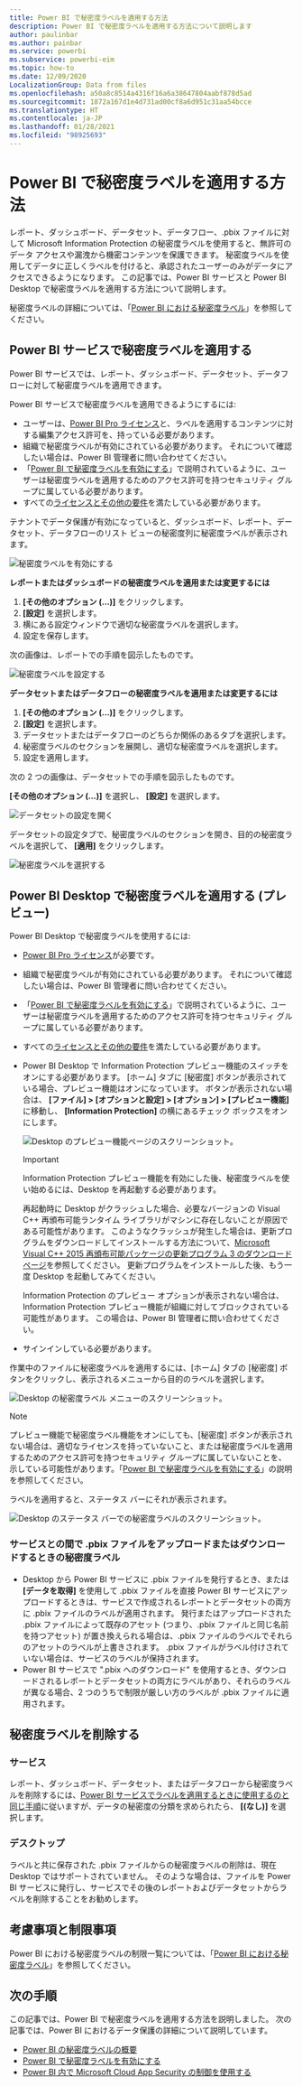 ```yaml
---
title: Power BI で秘密度ラベルを適用する方法
description: Power BI で秘密度ラベルを適用する方法について説明します
author: paulinbar
ms.author: painbar
ms.service: powerbi
ms.subservice: powerbi-eim
ms.topic: how-to
ms.date: 12/09/2020
LocalizationGroup: Data from files
ms.openlocfilehash: a50a8c8514a4316f16a6a38647804aabf878d5ad
ms.sourcegitcommit: 1872a167d1e4d731ad00cf8a6d951c31aa54bcce
ms.translationtype: HT
ms.contentlocale: ja-JP
ms.lasthandoff: 01/28/2021
ms.locfileid: "98925693"
---
```

# <a name="how-to-apply-sensitivity-labels-in-power-bi"></a>Power BI で秘密度ラベルを適用する方法

レポート、ダッシュボード、データセット、データフロー、.pbix ファイルに対して Microsoft Information Protection の秘密度ラベルを使用すると、無許可のデータ アクセスや漏洩から機密コンテンツを保護できます。 秘密度ラベルを使用してデータに正しくラベルを付けると、承認されたユーザーのみがデータにアクセスできるようになります。 この記事では、Power BI サービスと Power BI Desktop で秘密度ラベルを適用する方法について説明します。

秘密度ラベルの詳細については、「[Power BI における秘密度ラベル](service-security-sensitivity-label-overview.md)」を参照してください。

## <a name="apply-sensitivity-labels-in-the-power-bi-service"></a>Power BI サービスで秘密度ラベルを適用する

Power BI サービスでは、レポート、ダッシュボード、データセット、データフローに対して秘密度ラベルを適用できます。

Power BI サービスで秘密度ラベルを適用できるようにするには:
* ユーザーは、[Power BI Pro ライセンス](./service-admin-purchasing-power-bi-pro.md)と、ラベルを適用するコンテンツに対する編集アクセス許可を、持っている必要があります。
* 組織で秘密度ラベルが有効にされている必要があります。 それについて確認したい場合は、Power BI 管理者に問い合わせてください。
* 「[Power BI で秘密度ラベルを有効にする](./service-security-enable-data-sensitivity-labels.md)」で説明されているように、ユーザーは秘密度ラベルを適用するためのアクセス許可を持つセキュリティ グループに属している必要があります。
* すべての[ライセンスとその他の要件](./service-security-enable-data-sensitivity-labels.md#licensing-and-requirements)を満たしている必要があります。

テナントでデータ保護が有効になっていると、ダッシュボード、レポート、データセット、データフローのリスト ビューの秘密度列に秘密度ラベルが表示されます。

![秘密度ラベルを有効にする](media/service-security-apply-data-sensitivity-labels/apply-data-sensitivity-labels-01.png)

**レポートまたはダッシュボードの秘密度ラベルを適用または変更するには**
1. **[その他のオプション (…)]** をクリックします。
1. **[設定]** を選択します。
1. 横にある設定ウィンドウで適切な秘密度ラベルを選択します。
1. 設定を保存します。

次の画像は、レポートでの手順を図示したものです。

![秘密度ラベルを設定する](media/service-security-apply-data-sensitivity-labels/apply-data-sensitivity-labels-02.png)

**データセットまたはデータフローの秘密度ラベルを適用または変更するには**

1. **[その他のオプション (…)]** をクリックします。
1. **[設定]** を選択します。
1. データセットまたはデータフローのどちらか関係のあるタブを選択します。
1. 秘密度ラベルのセクションを展開し、適切な秘密度ラベルを選択します。
1. 設定を適用します。

次の 2 つの画像は、データセットでの手順を図示したものです。

**[その他のオプション (…)]** を選択し、 **[設定]** を選択します。

![データセットの設定を開く](media/service-security-apply-data-sensitivity-labels/apply-data-sensitivity-labels-05.png)

データセットの設定タブで、秘密度ラベルのセクションを開き、目的の秘密度ラベルを選択して、 **[適用]** をクリックします。

![秘密度ラベルを選択する](media/service-security-apply-data-sensitivity-labels/apply-data-sensitivity-labels-06.png)

## <a name="apply-sensitivity-labels-in-power-bi-desktop-preview"></a>Power BI Desktop で秘密度ラベルを適用する (プレビュー)

Power BI Desktop で秘密度ラベルを使用するには:
* [Power BI Pro ライセンス](./service-admin-purchasing-power-bi-pro.md)が必要です。
* 組織で秘密度ラベルが有効にされている必要があります。 それについて確認したい場合は、Power BI 管理者に問い合わせてください。
* 「[Power BI で秘密度ラベルを有効にする](./service-security-enable-data-sensitivity-labels.md)」で説明されているように、ユーザーは秘密度ラベルを適用するためのアクセス許可を持つセキュリティ グループに属している必要があります。
* すべての[ライセンスとその他の要件](./service-security-enable-data-sensitivity-labels.md#licensing-and-requirements)を満たしている必要があります。
* Power BI Desktop で Information Protection プレビュー機能のスイッチをオンにする必要があります。 [ホーム] タブに [秘密度] ボタンが表示されている場合、プレビュー機能はオンになっています。 ボタンが表示されない場合は、 **[ファイル] > [オプションと設定] > [オプション] > [プレビュー機能]** に移動し、 **[Information Protection]** の横にあるチェック ボックスをオンにします。

    ![Desktop のプレビュー機能ページのスクリーンショット。](media/service-security-apply-data-sensitivity-labels/desktop-preview-features-page.png)

    >[!Important]
    >Information Protection プレビュー機能を有効にした後、秘密度ラベルを使い始めるには、Desktop を再起動する必要があります。
    >
    >再起動時に Desktop がクラッシュした場合、必要なバージョンの Visual C++ 再頒布可能ランタイム ライブラリがマシンに存在しないことが原因である可能性があります。 このようなクラッシュが発生した場合は、更新プログラムをダウンロードしてインストールする方法について、[Microsoft Visual C++ 2015 再頒布可能パッケージの更新プログラム 3 のダウンロード ページ](https://www.microsoft.com/download/details.aspx?id=53587)を参照してください。 更新プログラムをインストールした後、もう一度 Desktop を起動してみてください。

    Information Protection のプレビュー オプションが表示されない場合は、Information Protection プレビュー機能が組織に対してブロックされている可能性があります。 この場合は、Power BI 管理者に問い合わせてください。

* サインインしている必要があります。

作業中のファイルに秘密度ラベルを適用するには、[ホーム] タブの [秘密度] ボタンをクリックし、表示されるメニューから目的のラベルを選択します。

![Desktop の秘密度ラベル メニューのスクリーンショット。](media/service-security-apply-data-sensitivity-labels/sensitivity-label-menu-desktop.png)

>[!NOTE]
> プレビュー機能で秘密度ラベル機能をオンにしても、[秘密度] ボタンが表示されない場合は、適切なライセンスを持っていないこと、または秘密度ラベルを適用するためのアクセス許可を持つセキュリティ グループに属していないことを、示している可能性があります。「[Power BI で秘密度ラベルを有効にする](./service-security-enable-data-sensitivity-labels.md)」の説明を参照してください。

ラベルを適用すると、ステータス バーにそれが表示されます。

![Desktop のステータス バーでの秘密度ラベルのスクリーンショット。](media/service-security-apply-data-sensitivity-labels/sensitivity-label-in-desktop-status-bar.png)

### <a name="sensitivity-labels-when-uploading-or-downloading-pbix-files-tofrom-the-service"></a>サービスとの間で .pbix ファイルをアップロードまたはダウンロードするときの秘密度ラベル
* Desktop から Power BI サービスに .pbix ファイルを発行するとき、または **[データを取得]** を使用して .pbix ファイルを直接 Power BI サービスにアップロードするときは、サービスで作成されるレポートとデータセットの両方に .pbix ファイルのラベルが適用されます。 発行またはアップロードされた .pbix ファイルによって既存のアセット (つまり、.pbix ファイルと同じ名前を持つアセット) が置き換えられる場合は、.pbix ファイルのラベルでそれらのアセットのラベルが上書きされます。 .pbix ファイルがラベル付けされていない場合は、サービスのラベルが保持されます。
* Power BI サービスで ".pbix へのダウンロード" を使用するとき、ダウンロードされるレポートとデータセットの両方にラベルがあり、それらのラベルが異なる場合、2 つのうちで制限が厳しい方のラベルが .pbix ファイルに適用されます。

## <a name="remove-sensitivity-labels"></a>秘密度ラベルを削除する

### <a name="service"></a>サービス
レポート、ダッシュボード、データセット、またはデータフローから秘密度ラベルを削除するには、[Power BI サービスでラベルを適用するときに使用するのと同じ手順](#apply-sensitivity-labels-in-the-power-bi-service)に従いますが、データの秘密度の分類を求められたら、 **[(なし)]** を選択します。

### <a name="desktop"></a>デスクトップ
ラベルと共に保存された .pbix ファイルからの秘密度ラベルの削除は、現在 Desktop ではサポートされていません。 そのような場合は、ファイルを Power BI サービスに発行し、サービスでその後のレポートおよびデータセットからラベルを削除することをお勧めします。

## <a name="considerations-and-limitations"></a>考慮事項と制限事項

Power BI における秘密度ラベルの制限一覧については、「[Power BI における秘密度ラベル](service-security-sensitivity-label-overview.md#limitations)」を参照してください。

## <a name="next-steps"></a>次の手順

この記事では、Power BI で秘密度ラベルを適用する方法を説明しました。 次の記事では、Power BI におけるデータ保護の詳細について説明しています。 

* [Power BI の秘密度ラベルの概要](./service-security-sensitivity-label-overview.md)
* [Power BI で秘密度ラベルを有効にする](./service-security-enable-data-sensitivity-labels.md)
* [Power BI 内で Microsoft Cloud App Security の制御を使用する](./service-security-using-microsoft-cloud-app-security-controls.md)